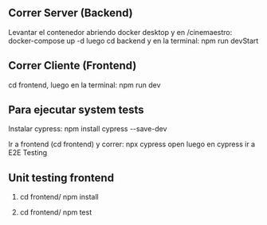 ## Correr Server (Backend)

Levantar el contenedor abriendo docker desktop y en /cinemaestro: docker-compose up -d
luego cd backend y en la terminal: npm run devStart

## Correr Cliente (Frontend)

cd frontend, luego en la terminal: npm run dev

## Para ejecutar system tests

Instalar cypress: npm install cypress --save-dev

Ir a frontend (cd frontend) y correr: npx cypress open
luego en cypress ir a E2E Testing

## Unit testing frontend

1. cd frontend/ npm install

2. cd frontend/ npm test
